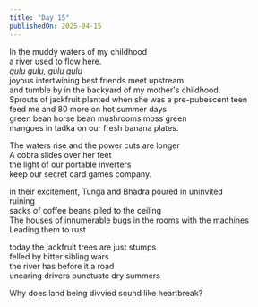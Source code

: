 ```yaml
---
title: "Day 15"
publishedOn: 2025-04-15
---
```


In the muddy waters of my childhood  
a river used to flow here.  
_gulu gulu, gulu gulu_  
joyous intertwining best friends meet upstream  
and tumble by in the backyard of my mother's childhood.  
Sprouts of jackfruit planted when she was a pre-pubescent teen  
feed me and 80 more on hot summer days  
green bean horse bean mushrooms moss green  
mangoes in tadka on our fresh banana plates.

The waters rise and the power cuts are longer  
A cobra slides over her feet  
the light of our portable inverters  
keep our secret card games company.

in their excitement, Tunga and Bhadra poured in uninvited  
ruining  
sacks of coffee beans piled to the ceiling  
The houses of innumerable bugs in the rooms with the machines  
Leading them to rust

today the jackfruit trees are just stumps  
felled by bitter sibling wars  
the river has before it a road  
uncaring drivers punctuate dry summers

Why does land being divvied sound like heartbreak?

